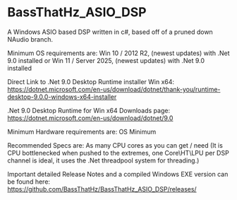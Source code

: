 # BassThatHz_ASIO_DSP
A Windows ASIO based DSP written in c#, based off of a pruned down NAudio branch.

Minimum OS requirements are:
Win 10 / 2012 R2, (newest updates) with .Net 9.0 installed
or
Win 11 / Server 2025, (newest updates) with .Net 9.0 installed

Direct Link to .Net 9.0 Desktop Runtime installer Win x64:
https://dotnet.microsoft.com/en-us/download/dotnet/thank-you/runtime-desktop-9.0.0-windows-x64-installer

.Net 9.0 Desktop Runtime for Win x64 Downloads page:
https://dotnet.microsoft.com/en-us/download/dotnet/9.0

Minimum Hardware requirements are:
OS Minimum

Recommended Specs are:
As many CPU cores as you can get / need
(It is CPU bottlenecked when pushed to the extremes, one Core\HT\LPU per DSP channel is ideal, it uses the .Net threadpool system for threading.)

Important detailed Release Notes and a compiled Windows EXE version can be found here:
https://github.com/BassThatHz/BassThatHz_ASIO_DSP/releases/
